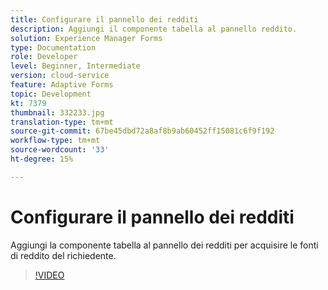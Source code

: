 ```yaml
---
title: Configurare il pannello dei redditi
description: Aggiungi il componente tabella al pannello reddito.
solution: Experience Manager Forms
type: Documentation
role: Developer
level: Beginner, Intermediate
version: cloud-service
feature: Adaptive Forms
topic: Development
kt: 7379
thumbnail: 332233.jpg
translation-type: tm+mt
source-git-commit: 67be45dbd72a8af8b9ab60452ff15081c6f9f192
workflow-type: tm+mt
source-wordcount: '33'
ht-degree: 15%

---
```



# Configurare il pannello dei redditi

Aggiungi la componente tabella al pannello dei redditi per acquisire le fonti di reddito del richiedente.

>[!VIDEO](https://video.tv.adobe.com/v/332233?quality=12&learn=on)

